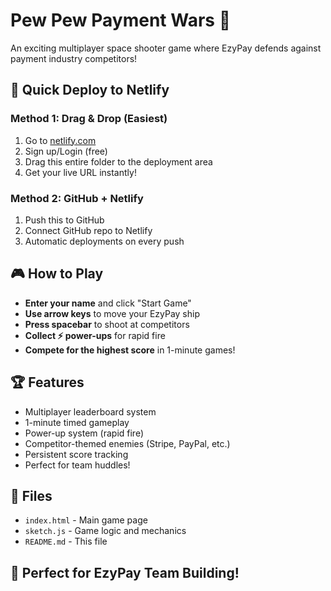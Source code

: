 # Pew Pew Payment Wars 💸

An exciting multiplayer space shooter game where EzyPay defends against payment industry competitors!

## 🚀 Quick Deploy to Netlify

### Method 1: Drag & Drop (Easiest)
1. Go to [netlify.com](https://netlify.com)
2. Sign up/Login (free)
3. Drag this entire folder to the deployment area
4. Get your live URL instantly!

### Method 2: GitHub + Netlify
1. Push this to GitHub
2. Connect GitHub repo to Netlify
3. Automatic deployments on every push

## 🎮 How to Play
- **Enter your name** and click "Start Game"
- **Use arrow keys** to move your EzyPay ship
- **Press spacebar** to shoot at competitors
- **Collect ⚡ power-ups** for rapid fire
- **Compete for the highest score** in 1-minute games!

## 🏆 Features
- Multiplayer leaderboard system
- 1-minute timed gameplay
- Power-up system (rapid fire)
- Competitor-themed enemies (Stripe, PayPal, etc.)
- Persistent score tracking
- Perfect for team huddles!

## 📁 Files
- `index.html` - Main game page
- `sketch.js` - Game logic and mechanics
- `README.md` - This file

## 🌟 Perfect for EzyPay Team Building!
